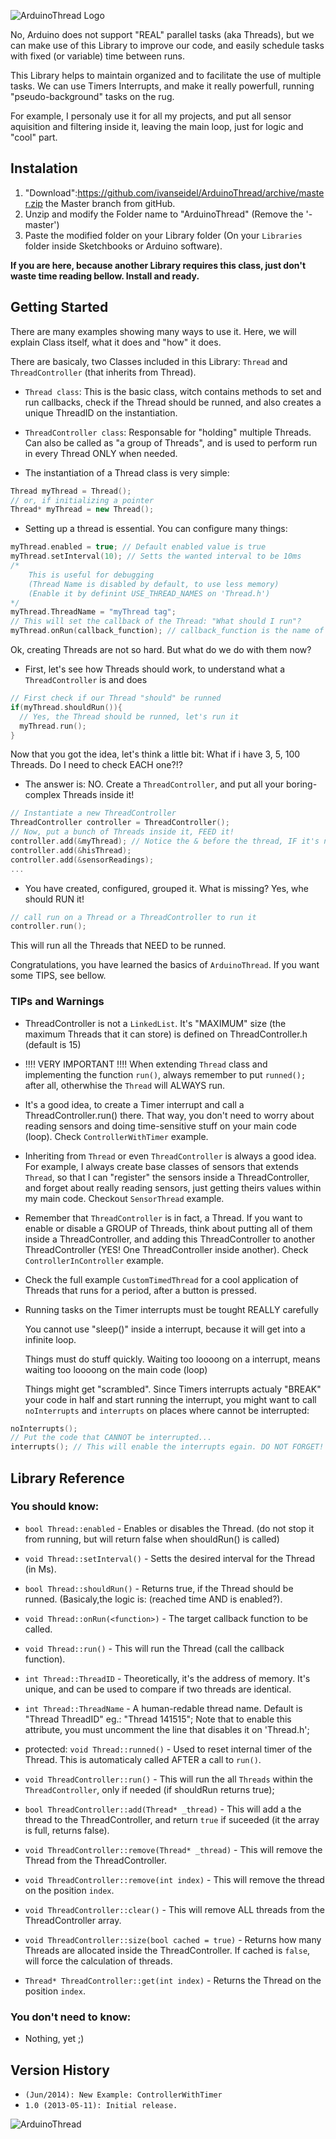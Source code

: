 ![ArduinoThread Logo](https://raw.githubusercontent.com/ivanseidel/ArduinoThread/master/images/ArduinoThread.png)

No, Arduino does not support "REAL" parallel tasks (aka Threads), but we can make use of this Library to
improve our code, and easily schedule tasks with fixed (or variable) time between runs.

This Library helps to maintain organized and to facilitate the use of multiple tasks. We can
use Timers Interrupts, and make it really powerfull, running "pseudo-background" tasks on the rug.

For example, I personaly use it for all my projects, and put all sensor aquisition and
filtering inside it, leaving the main loop, just for logic and "cool" part.

## Instalation

1. "Download":https://github.com/ivanseidel/ArduinoThread/archive/master.zip the Master branch from gitHub.
2. Unzip and modify the Folder name to "ArduinoThread" (Remove the '-master')
3. Paste the modified folder on your Library folder (On your `Libraries` folder inside Sketchbooks or Arduino software).

**If you are here, because another Library requires this class, just don't waste time reading bellow. Install and ready.**


## Getting Started

There are many examples showing many ways to use it. Here, we will explain Class itself,
what it does and "how" it does.

There are basicaly, two Classes included in this Library:
`Thread` and `ThreadController` (that inherits from Thread).

- `Thread class`: This is the basic class, witch contains methods to set and run callbacks,
  check if the Thread should be runned, and also creates a unique ThreadID on the instantiation.

- `ThreadController class`: Responsable for "holding" multiple Threads. Can also be called
  as "a group of Threads", and is used to perform run in every Thread ONLY when needed.

* The instantiation of a Thread class is very simple:

```c++
Thread myThread = Thread();
// or, if initializing a pointer
Thread* myThread = new Thread();
```


* Setting up a thread is essential. You can configure many things:

```c++
myThread.enabled = true; // Default enabled value is true
myThread.setInterval(10); // Setts the wanted interval to be 10ms
/*
	This is useful for debugging
	(Thread Name is disabled by default, to use less memory)
	(Enable it by definint USE_THREAD_NAMES on 'Thread.h')
*/
myThread.ThreadName = "myThread tag";
// This will set the callback of the Thread: "What should I run"?
myThread.onRun(callback_function); // callback_function is the name of the function
```

Ok, creating Threads are not so hard. But what do we do with them now?

* First, let's see how Threads should work, to understand what a `ThreadController` is and does

```c++
// First check if our Thread "should" be runned
if(myThread.shouldRun()){
  // Yes, the Thread should be runned, let's run it
  myThread.run();
}
```

Now that you got the idea, let's think a little bit: What if i have 3, 5, 100 Threads. Do I need to check EACH one?!?

* The answer is: NO. Create a `ThreadController`, and put all your boring-complex Threads inside it!

```c++
// Instantiate a new ThreadController
ThreadController controller = ThreadController();
// Now, put a bunch of Threads inside it, FEED it!
controller.add(&myThread); // Notice the & before the thread, IF it's not instantied as a pointer.
controller.add(&hisThread);
controller.add(&sensorReadings);
...
```

* You have created, configured, grouped it. What is missing? Yes, whe should RUN it!

```c++
// call run on a Thread or a ThreadController to run it
controller.run();
```

This will run all the Threads that NEED to be runned.

Congratulations, you have learned the basics of `ArduinoThread`. If you want some TIPS, see bellow.


### TIPs and Warnings

* ThreadController is not a `LinkedList`. It's "MAXIMUM" size (the maximum Threads that it can
  store) is defined on ThreadController.h (default is 15)

* !!!! VERY IMPORTANT !!!! When extending `Thread` class and implementing the function
  `run()`, always remember to put `runned();` after all, otherwhise the `Thread` will ALWAYS run.

* It's a good idea, to create a Timer interrupt and call a ThreadController.run() there.
That way, you don't need to worry about reading sensors and doing time-sensitive stuff
on your main code (loop). Check `ControllerWithTimer` example.

* Inheriting from `Thread` or even `ThreadController` is always a good idea.
For example, I always create base classes of sensors that extends `Thread`,
so that I can "register" the sensors inside a ThreadController, and forget
about really reading sensors, just getting theirs values within my main code.
Checkout `SensorThread` example.

* Remember that `ThreadController` is in fact, a Thread. If you want to enable
or disable a GROUP of Threads, think about putting all of them inside a ThreadController,
and adding this ThreadController to another ThreadController (YES! One ThreadController 
inside another). Check `ControllerInController` example.

* Check the full example `CustomTimedThread` for a cool application of Threads that runs
for a period, after a button is pressed.

* Running tasks on the Timer interrupts must be tought REALLY carefully
  
  You cannot use "sleep()" inside a interrupt, because it will get into a infinite loop.
  
  Things must do stuff quickly. Waiting too loooong on a interrupt, means waiting too
  loooong on the main code (loop)

  Things might get "scrambled". Since Timers interrupts actualy "BREAK" your code in half
  and start running the interrupt, you might want to call `noInterrupts` and `interrupts`
  on places where cannot be interrupted:

```c++
noInterrupts();
// Put the code that CANNOT be interrupted...
interrupts(); // This will enable the interrupts egain. DO NOT FORGET!
```


## Library Reference

### You should know:

- `bool Thread::enabled` - Enables or disables the Thread. (do not stop it from running, but will
  return false when shouldRun() is called)
- `void Thread::setInterval()` - Setts the desired interval for the Thread (in Ms).
- `bool Thread::shouldRun()` - Returns true, if the Thread should be runned.
  (Basicaly,the logic is: (reached time AND is enabled?).
- `void Thread::onRun(<function>)` - The target callback function to be called.
- `void Thread::run()` - This will run the Thread (call the callback function).
- `int Thread::ThreadID` - Theoretically, it's the address of memory. It's unique, and can
  be used to compare if two threads are identical.
- `int Thread::ThreadName` - A human-redable thread name. Default is "Thread ThreadID"
  eg.: "Thread 141515"; Note that to enable this attribute, you must uncomment the line that disables it on 'Thread.h';
- protected: `void Thread::runned()` - Used to reset internal timer of the Thread.
  This is automaticaly called AFTER a call to `run()`.


- `void ThreadController::run()` - This will run the all `Threads` within the `ThreadController`,
  only if needed (if shouldRun returns true);
- `bool ThreadController::add(Thread* _thread)` - This will add a the thread to the ThreadController,
  and return `true` if suceeded (it the array is full, returns false).
- `void ThreadController::remove(Thread* _thread)` - This will remove the Thread from the ThreadController.
- `void ThreadController::remove(int index)` - This will remove the thread on the position `index`.
- `void ThreadController::clear()` - This will remove ALL threads from the ThreadController array.
- `void ThreadController::size(bool cached = true)` - Returns how many Threads are allocated
  inside the ThreadController. If cached is `false`, will force the calculation of threads.
- `Thread* ThreadController::get(int index)` - Returns the Thread on the position `index`.

### You don't need to know:
- Nothing, yet ;)

## Version History

* `(Jun/2014): New Example: ControllerWithTimer`
* `1.0 (2013-05-11): Initial release.`

![ArduinoThread](https://d2weczhvl823v0.cloudfront.net/ivanseidel/ArduinoThread/trend.png)
